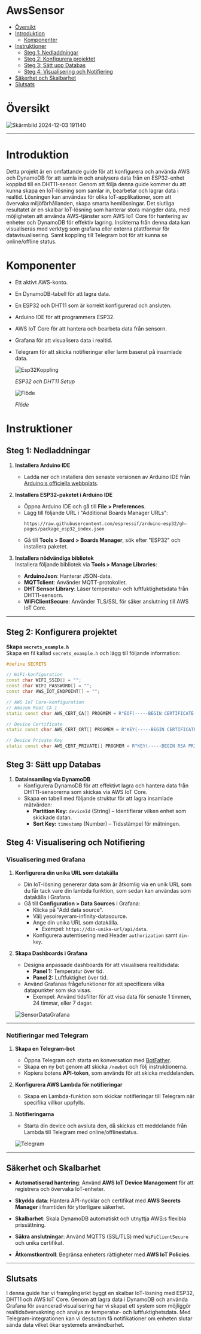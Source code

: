 # AwsSensor

- [Översikt](#översikt)
- [Introduktion](#introduktion)
  - [Komponenter](#komponenter)
- [Instruktioner](#instruktioner)
  - [Steg 1: Nedladdningar](#steg-1-nedladdningar)
  - [Steg 2: Konfigurera projektet](#Steg-2-Konfigurera-projektet)
  - [Steg 3: Sätt upp Databas](#steg-3-Sätt-upp-Databas)
  - [Steg 4: Visualisering och Notifiering](#Steg-4-Visualisering-och-Notifiering)
- [Säkerhet och Skalbarhet](#säkerhet-och-skalbarhet)
- [Slutsats](#slutsats)



# Översikt




![Skärmbild 2024-12-03 191140](https://github.com/user-attachments/assets/dc142f1e-7064-4e0b-8eb1-76f0a553b5b0)

---

# Introduktion

Detta projekt är en omfattande guide för att konfigurera och använda AWS och DynamoDB för att samla in och analysera data från en ESP32-enhet kopplad till en DHT11-sensor. Genom att följa denna guide kommer du att kunna skapa en IoT-lösning som samlar in, bearbetar och lagrar data i realtid. Lösningen kan användas för olika IoT-applikationer, som att övervaka miljöförhållanden, skapa smarta hemlösningar. Det slutliga resultatet är en skalbar IoT-lösning som hanterar stora mängder data, med möjligheten att använda AWS-tjänster som AWS IoT Core för hantering av enheter och DynamoDB för effektiv lagring. Insikterna från denna data kan visualiseras med verktyg som grafana eller externa plattformar för datavisualisering. Samt koppling till Telegram bot för att kunna se online/offline status. 

# Komponenter

- Ett aktivt AWS-konto.
- En DynamoDB-tabell för att lagra data.
- En ESP32 och DHT11 som är korrekt konfigurerad och ansluten.
- Arduino IDE för att programmera ESP32.
- AWS IoT Core för att hantera och bearbeta data från sensorn.
- Grafana för att visualisera data i realtid.
- Telegram för att skicka notifieringar eller larm baserat på insamlade data.

  ![Esp32Koppling](https://github.com/user-attachments/assets/25985ab3-d8e2-42a1-bf7b-79dd067df8e9)
  
  *ESP32 och DHT11 Setup*

  






  ![Flöde](https://github.com/user-attachments/assets/6440c8f7-87c2-423d-b179-2615f5685ab7)

  *Flöde*


# Instruktioner 

## Steg 1: Nedladdningar

1. **Installera Arduino IDE**  
   - Ladda ner och installera den senaste versionen av Arduino IDE från [Arduino:s officiella webbplats](https://www.arduino.cc/).  

2. **Installera ESP32-paketet i Arduino IDE**  
   - Öppna Arduino IDE och gå till **File > Preferences**.  
   - Lägg till följande URL i "Additional Boards Manager URLs":  
     ```
     https://raw.githubusercontent.com/espressif/arduino-esp32/gh-pages/package_esp32_index.json
     ```
   - Gå till **Tools > Board > Boards Manager**, sök efter "ESP32" och installera paketet.

3. **Installera nödvändiga bibliotek**  
   Installera följande bibliotek via **Tools > Manage Libraries**:  
   - **ArduinoJson**: Hanterar JSON-data.  
   - **MQTTclient**: Använder MQTT-protokollet.  
   - **DHT Sensor Library**: Läser temperatur- och luftfuktighetsdata från DHT11-sensorn.  
   - **WiFiClientSecure**: Använder TLS/SSL för säker anslutning till AWS IoT Core.

---

## Steg 2: Konfigurera projektet

   **Skapa `secrets_example.h`**  
   Skapa en fil kallad `secrets_example.h` och lägg till följande information:

   ```cpp
   #define SECRETS

   // WiFi-konfiguration
const char WIFI_SSID[] = "";
const char WIFI_PASSWORD[] = "";
const char AWS_IOT_ENDPOINT[] = "";

   // AWS IoT Core-konfiguration
// Amazon Root CA 1
static const char AWS_CERT_CA[] PROGMEM = R"EOF(-----BEGIN CERTIFICATE-----"DittCertifikat"-----END CERTIFICATE-----)EOF";

// Device Certificate
static const char AWS_CERT_CRT[] PROGMEM = R"KEY(-----BEGIN CERTIFICATE-----"DittCertifikat"-----END CERTIFICATE-----)KEY";

// Device Private Key
static const char AWS_CERT_PRIVATE[] PROGMEM = R"KEY(-----BEGIN RSA PRIVATE KEY-----"DittCertifikat"-----END RSA PRIVATE KEY-----)KEY";


   ```




## Steg 3: Sätt upp Databas

1. **Datainsamling via DynamoDB**  
   - Konfigurera DynamoDB för att effektivt lagra och hantera data från DHT11-sensorerna som skickas via AWS IoT Core.  
   - Skapa en tabell med följande struktur för att lagra insamlade mätvärden:
     - **Partition Key:** `deviceId` (String) – Identifierar vilken enhet som skickade datan.  
     - **Sort Key:** `timestamp` (Number) – Tidsstämpel för mätningen.
    

## Steg 4: Visualisering och Notifiering

### Visualisering med Grafana

1. **Konfigurera din unika URL som datakälla**  
   - Din IoT-lösning genererar data som är åtkomlig via en unik URL som du får tack vare din lambda funktion, som sedan kan användas som datakälla i Grafana.  
   - Gå till **Configuration > Data Sources** i Grafana:  
     - Klicka på "Add data source".  
     - Välj yesoireyeram-infinity-datasource.
     - Ange din unika URL som datakälla.  
       - Exempel: `https://din-unika-url/api/data`.  
     - Konfigurera autentisering med Header `authorization` samt `din-key`.  

2. **Skapa Dashboards i Grafana**  
   - Designa anpassade dashboards för att visualisera realtidsdata:  
     - **Panel 1:** Temperatur över tid.  
     - **Panel 2:** Luftfuktighet över tid.   
   - Använd Grafanas frågefunktioner för att specificera vilka datapunkter som ska visas.  
     - Exempel: Använd tidsfilter för att visa data för senaste 1 timmen, 24 timmar, eller 7 dagar.

  
    ![SensorDataGrafana](https://github.com/user-attachments/assets/595bb1da-8992-4e06-9b73-5143ace2daf1)

---

### Notifieringar med Telegram

1. **Skapa en Telegram-bot**  
   - Öppna Telegram och starta en konversation med [BotFather](https://core.telegram.org/bots#botfather).  
   - Skapa en ny bot genom att skicka `/newbot` och följ instruktionerna.  
   - Kopiera botens **API-token**, som används för att skicka meddelanden.  

2. **Konfigurera AWS Lambda för notifieringar**  
   - Skapa en Lambda-funktion som skickar notifieringar till Telegram när specifika villkor uppfylls.  

3. **Notifieringarna**  
   - Starta din device och avsluta den, då skickas ett meddelande från Lambda till Telegram med online/offlinestatus.
  
    ![Telegram](https://github.com/user-attachments/assets/d91f217d-899b-4be0-9469-f6f42cc56302)

---


## Säkerhet och Skalbarhet

- **Automatiserad hantering**: Använd **AWS IoT Device Management** för att registrera och övervaka IoT-enheter.
   
- **Skydda data**: Hantera API-nycklar och certifikat med **AWS Secrets Manager** i framtiden för ytterligare säkerhet.
   
- **Skalbarhet**: Skala DynamoDB automatiskt och utnyttja AWS:s flexibla prissättning.  

- **Säkra anslutningar**: Använd MQTTS (SSL/TLS) med `WiFiClientSecure` och unika certifikat.  

- **Åtkomstkontroll**: Begränsa enheters rättigheter med **AWS IoT Policies**.

---

## Slutsats

I denna guide har vi framgångsrikt byggt en skalbar IoT-lösning med ESP32, DHT11 och AWS IoT Core. Genom att lagra data i DynamoDB och använda Grafana för avancerad visualisering har vi skapat ett system som möjliggör realtidsövervakning och analys av temperatur- och luftfuktighetsdata. Med Telegram-integrationen kan vi dessutom få notifikationer om enheten slutar sända data vilket ökar systemets användbarhet.






     

